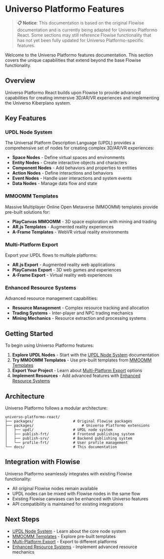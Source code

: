 # Universo Platformo Features

> **📋 Notice**: This documentation is based on the original Flowise documentation and is currently being adapted for Universo Platformo React. Some sections may still reference Flowise functionality that has not yet been fully updated for Universo Platformo-specific features.

Welcome to the Universo Platformo features documentation. This section covers the unique capabilities that extend beyond the base Flowise functionality.

## Overview

Universo Platformo React builds upon Flowise to provide advanced capabilities for creating immersive 3D/AR/VR experiences and implementing the Universo Kiberplano system.

## Key Features

### UPDL Node System
The Universal Platform Description Language (UPDL) provides a comprehensive set of nodes for creating complex 3D/AR/VR experiences:

- **Space Nodes** - Define virtual spaces and environments
- **Entity Nodes** - Create interactive objects and characters
- **Component Nodes** - Add behaviors and properties to entities
- **Action Nodes** - Define interactions and behaviors
- **Event Nodes** - Handle user interactions and system events
- **Data Nodes** - Manage data flow and state

### MMOOMM Templates
Massive Multiplayer Online Open Metaverse (MMOOMM) templates provide pre-built solutions for:

- **PlayCanvas MMOOMM** - 3D space exploration with mining and trading
- **AR.js Templates** - Augmented reality experiences
- **A-Frame Templates** - WebVR virtual reality environments

### Multi-Platform Export
Export your UPDL flows to multiple platforms:

- **AR.js Export** - Augmented reality web applications
- **PlayCanvas Export** - 3D web games and experiences
- **A-Frame Export** - Virtual reality web experiences

### Enhanced Resource Systems
Advanced resource management capabilities:

- **Resource Management** - Complex resource tracking and allocation
- **Trading Systems** - Inter-player and NPC trading mechanics
- **Mining Mechanics** - Resource extraction and processing systems

## Getting Started

To begin using Universo Platformo features:

1. **Explore UPDL Nodes** - Start with the [UPDL Node System](updl-nodes/README.md) documentation
2. **Try MMOOMM Templates** - Use pre-built templates from [MMOOMM Templates](mmoomm-templates/README.md)
3. **Export Your Project** - Learn about [Multi-Platform Export](export/README.md) options
4. **Implement Resources** - Add advanced features with [Enhanced Resource Systems](resources/README.md)

## Architecture

Universo Platformo follows a modular architecture:

```
universo-platformo-react/
├── packages/                  # Original Flowise packages
├── packages/                      # Universo Platformo extensions
│   ├── updl/                  # UPDL node system
│   ├── publish-frt/           # Frontend publishing system
│   ├── publish-srv/           # Backend publishing system
│   └── profile-frt/           # User profile management
└── docs/                      # This documentation
```

## Integration with Flowise

Universo Platformo seamlessly integrates with existing Flowise functionality:

- All original Flowise nodes remain available
- UPDL nodes can be mixed with Flowise nodes in the same flow
- Existing Flowise canvases can be enhanced with Universo features
- API compatibility is maintained for existing integrations

## Next Steps

- [UPDL Node System](updl-nodes/README.md) - Learn about the core node system
- [MMOOMM Templates](mmoomm-templates/README.md) - Explore pre-built templates
- [Multi-Platform Export](export/README.md) - Export to different platforms
- [Enhanced Resource Systems](resources/README.md) - Implement advanced resource mechanics
